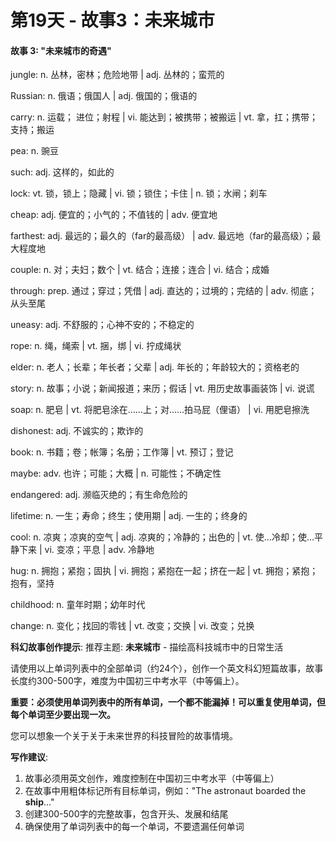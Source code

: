 # 第19天 - 故事3：未来城市

#### 故事 3: "未来城市的奇遇"

jungle: n. 丛林，密林；危险地带 | adj. 丛林的；蛮荒的

Russian: n. 俄语；俄国人 | adj. 俄国的；俄语的

carry: n. 运载； 进位；射程 | vi. 能达到；被携带；被搬运 | vt. 拿，扛；携带；支持；搬运

pea: n. 豌豆

such: adj. 这样的，如此的

lock: vt. 锁，锁上；隐藏 | vi. 锁；锁住；卡住 | n. 锁；水闸；刹车

cheap: adj. 便宜的；小气的；不值钱的 | adv. 便宜地

farthest: adj. 最远的；最久的（far的最高级） | adv. 最远地（far的最高级）；最大程度地

couple: n. 对；夫妇；数个 | vt. 结合；连接；连合 | vi. 结合；成婚

through: prep. 通过；穿过；凭借 | adj. 直达的；过境的；完结的 | adv. 彻底；从头至尾

uneasy: adj. 不舒服的；心神不安的；不稳定的

rope: n. 绳，绳索 | vt. 捆，绑 | vi. 拧成绳状

elder: n. 老人；长辈；年长者；父辈 | adj. 年长的；年龄较大的；资格老的

story: n. 故事；小说；新闻报道；来历；假话 | vt. 用历史故事画装饰 | vi. 说谎

soap: n. 肥皂 | vt. 将肥皂涂在……上；对……拍马屁（俚语） | vi. 用肥皂擦洗

dishonest: adj. 不诚实的；欺诈的

book: n. 书籍；卷；帐簿；名册；工作簿 | vt. 预订；登记

maybe: adv. 也许；可能；大概 | n. 可能性；不确定性

endangered: adj. 濒临灭绝的；有生命危险的

lifetime: n. 一生；寿命；终生；使用期 | adj. 一生的；终身的

cool: n. 凉爽；凉爽的空气 | adj. 凉爽的；冷静的；出色的 | vt. 使…冷却；使…平静下来 | vi. 变凉；平息 | adv. 冷静地

hug: n. 拥抱；紧抱；固执 | vi. 拥抱；紧抱在一起；挤在一起 | vt. 拥抱；紧抱；抱有，坚持

childhood: n. 童年时期；幼年时代

change: n. 变化；找回的零钱 | vt. 改变；交换 | vi. 改变；兑换

**科幻故事创作提示**:
推荐主题: **未来城市** - 描绘高科技城市中的日常生活

请使用以上单词列表中的全部单词（约24个），创作一个英文科幻短篇故事，故事长度约300-500字，难度为中国初三中考水平（中等偏上）。

**重要：必须使用单词列表中的所有单词，一个都不能漏掉！可以重复使用单词，但每个单词至少要出现一次。**

您可以想象一个关于关于未来世界的科技冒险的故事情境。

**写作建议**: 
1. 故事必须用英文创作，难度控制在中国初三中考水平（中等偏上）
2. 在故事中用粗体标记所有目标单词，例如："The astronaut boarded the **ship**..."
3. 创建300-500字的完整故事，包含开头、发展和结尾
4. 确保使用了单词列表中的每一个单词，不要遗漏任何单词
